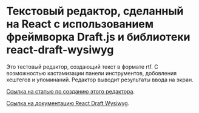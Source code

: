 # Текстовый редактор, сделанный на React с использованием фреймворка Draft.js и библиотеки react-draft-wysiwyg

Это тестовый редактор, создающий текст в формате rtf. С возможностью кастамизации
панели инструментов, добовления хештегов и упоминаний. Редактор выводит результаты ввода на экран.

[Ссылка на статью по созданию этого редактора](https://blog.logrocket.com/build-rich-text-editors-react-draft-js-react-draft-wysiwyg/).

[Ссылка на документацию React Draft Wysiwyg](https://jpuri.github.io/react-draft-wysiwyg/#/docs).
